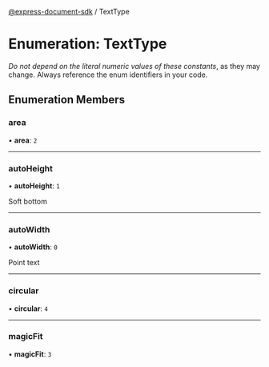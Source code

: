[@express-document-sdk](../overview.md) / TextType

# Enumeration: TextType

<InlineAlert slots="text" variant="warning"/>

_Do not depend on the literal numeric values of these constants_, as they may change. Always reference the enum identifiers in your code.

## Enumeration Members

### area

• **area**: `2`

<hr />

### autoHeight

• **autoHeight**: `1`

Soft bottom

<hr />

### autoWidth

• **autoWidth**: `0`

Point text

<hr />

### circular

• **circular**: `4`

<hr />

### magicFit

• **magicFit**: `3`
